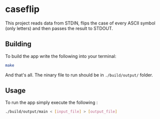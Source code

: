 # caseflip

This project reads data from STDIN, flips the case of every ASCII symbol (only letters) and then passes the result to STDOUT.

## Building

To build the app write the following into your terminal:

```bash
make
```

And that's all. The ninary file to run should be in `./build/output/` folder.

## Usage

To run the app simply execute the following :

```bash
./build/output/main < [input_file] > [output_file]
```
